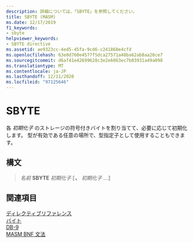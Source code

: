 ```yaml
---
description: 詳細については、「SBYTE」を参照してください。
title: SBYTE (MASM)
ms.date: 12/17/2019
f1_keywords:
- sbyte
helpviewer_keywords:
- SBYTE directive
ms.assetid: ae9323cc-4ed5-45fa-9cd6-c241868e4cfd
ms.openlocfilehash: 63e0d760e4577f5dca27571a48ba62ab8aa26ce7
ms.sourcegitcommit: d6af41e42699628c3e2e6063ec7b03931a49a098
ms.translationtype: MT
ms.contentlocale: ja-JP
ms.lasthandoff: 12/11/2020
ms.locfileid: "97125646"
---
```

# <a name="sbyte"></a>SBYTE

各 *初期化子* のストレージの符号付きバイトを割り当てて、必要に応じて初期化します。 型が有効である任意の場所で、型指定子として使用することもできます。

## <a name="syntax"></a>構文

> *名前*  **SBYTE** *初期化子* ⟦__、__ *初期化子* ...⟧

## <a name="see-also"></a>関連項目

[ディレクティブリファレンス](directives-reference.md)\
[バイト](byte-masm.md)\
[DB-9](db.md)\
[MASM BNF 文法](masm-bnf-grammar.md)
